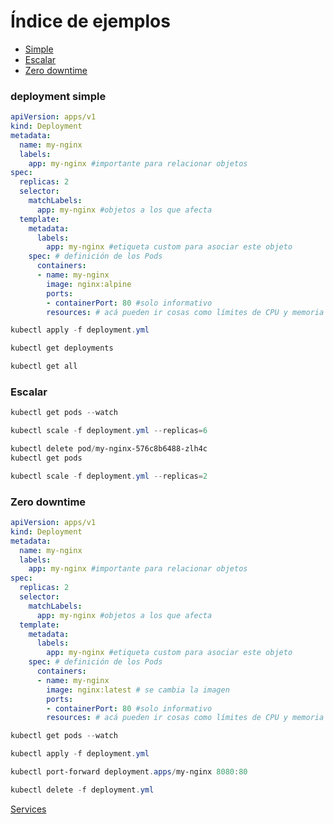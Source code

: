 # Índice de ejemplos

- [Simple](#deployment-simple)
- [Escalar](#escalar)
- [Zero downtime](#zero-downtime)

### deployment simple

``` yml 
apiVersion: apps/v1
kind: Deployment
metadata:
  name: my-nginx
  labels:
    app: my-nginx #importante para relacionar objetos
spec:
  replicas: 2
  selector:
    matchLabels:
      app: my-nginx #objetos a los que afecta
  template:
    metadata:
      labels:
        app: my-nginx #etiqueta custom para asociar este objeto
    spec: # definición de los Pods
      containers:
      - name: my-nginx
        image: nginx:alpine
        ports:
        - containerPort: 80 #solo informativo
        resources: # acá pueden ir cosas como límites de CPU y memoria
```

``` powershell
kubectl apply -f deployment.yml
```

``` powershell
kubectl get deployments
```

``` powershell
kubectl get all
```

### Escalar


``` powershell
kubectl get pods --watch
```

``` powershell
kubectl scale -f deployment.yml --replicas=6
```

``` powershell
kubectl delete pod/my-nginx-576c8b6488-zlh4c
kubectl get pods
```

``` powershell
kubectl scale -f deployment.yml --replicas=2
```
### Zero downtime

``` yaml
apiVersion: apps/v1
kind: Deployment
metadata:
  name: my-nginx
  labels:
    app: my-nginx #importante para relacionar objetos
spec:
  replicas: 2
  selector:
    matchLabels:
      app: my-nginx #objetos a los que afecta
  template:
    metadata:
      labels:
        app: my-nginx #etiqueta custom para asociar este objeto
    spec: # definición de los Pods
      containers:
      - name: my-nginx
        image: nginx:latest # se cambia la imagen
        ports:
        - containerPort: 80 #solo informativo
        resources: # acá pueden ir cosas como límites de CPU y memoria
```

``` powershell
kubectl get pods --watch
```

``` powershell
kubectl apply -f deployment.yml
```

``` powershell
kubectl port-forward deployment.apps/my-nginx 8080:80
```

``` powershell
kubectl delete -f deployment.yml
```


[Services](k8s.services.md)